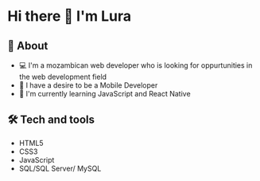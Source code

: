 # Hi there 👋 I'm Lura

## 📄 About
- 💻 I'm a mozambican web developer who is looking for oppurtunities in the web development field
- 🚀 I have a desire to be a Mobile Developer
- 🚀 I'm currently learning JavaScript and React Native

## 🛠 Tech and tools
- HTML5
- CSS3
- JavaScript
- SQL/SQL Server/ MySQL
